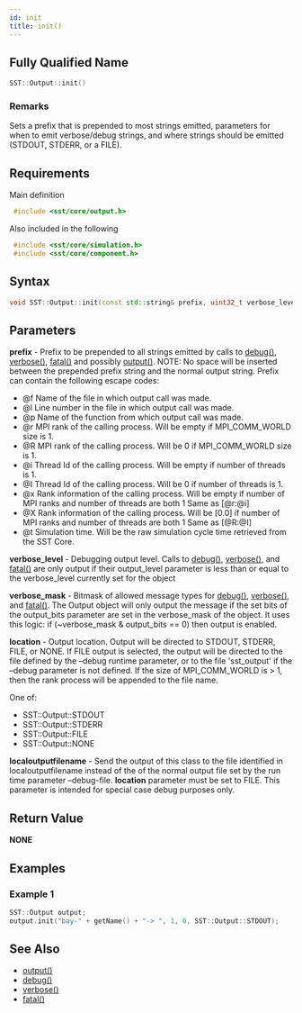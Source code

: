 ```yaml
---
id: init
title: init()
---
```

## Fully Qualified Name
```cpp
SST::Output::init()
```

### Remarks

Sets a prefix that is prepended to most strings emitted, parameters for when to emit verbose/debug strings, and where strings should be emitted (STDOUT, STDERR, or a FILE).

## Requirements

Main definition
```cpp
 #include <sst/core/output.h>
```

Also included in the following
```cpp
 #include <sst/core/simulation.h>
 #include <sst/core/component.h>
```

## Syntax

```cpp
void SST::Output::init(const std::string& prefix, uint32_t verbose_level, uint32_t verbose_mask, output_location_t location, std::string localoutputfilename = "")
```

## Parameters

**prefix** - Prefix to be prepended to all strings emitted by calls to [debug()](cpp/output/debug.md), [verbose()](cpp/output/verbose.md), [fatal()](cpp/output/fatal.md) and possibly [output()](cpp/output/output.md). NOTE: No space will be inserted between the prepended prefix string and the normal output string. Prefix can contain the following escape codes:

- @f Name of the file in which output call was made.
- @l Line number in the file in which output call was made.
- @p Name of the function from which output call was made.
- @r MPI rank of the calling process. Will be empty if MPI_COMM_WORLD size is 1.
- @R MPI rank of the calling process. Will be 0 if MPI_COMM_WORLD size is 1.
- @i Thread Id of the calling process. Will be empty if number of threads is 1.
- @I Thread Id of the calling process. Will be 0 if number of threads is 1.
- @x Rank information of the calling process. Will be empty if number of MPI ranks and number of threads are both 1 Same as [@r:@i]
- @X Rank information of the calling process. Will be [0.0] if number of MPI ranks and number of threads are both 1 Same as [@R:@I]
- @t Simulation time. Will be the raw simulation cycle time retrieved from the SST Core.

**verbose_level** - 	Debugging output level. Calls to [debug()](cpp/output/debug.md), [verbose()](cpp/output/verbose.md), and [fatal()](cpp/output/fatal.md) are only output if their output_level parameter is less than or equal to the verbose_level currently set for the object

**verbose_mask** - Bitmask of allowed message types for [debug()](cpp/output/debug.md), [verbose()](cpp/output/verbose.md), and [fatal()](cpp/output/fatal.md). The Output object will only output the message if the set bits of the output_bits parameter are set in the verbose_mask of the object. It uses this logic: if (~verbose_mask & output_bits == 0) then output is enabled.

**location** - Output location. Output will be directed to STDOUT, STDERR, FILE, or NONE. If FILE output is selected, the output will be directed to the file defined by the –debug runtime parameter, or to the file 'sst_output' if the –debug parameter is not defined. If the size of MPI_COMM_WORLD is > 1, then the rank process will be appended to the file name.

One of:
- SST::Output::STDOUT
- SST::Output::STDERR
- SST::Output::FILE
- SST::Output::NONE

**localoutputfilename** - Send the output of this class to the file identified in localoutputfilename instead of the of the normal output file set by the run time parameter –debug-file. **location** parameter must be set to FILE. This parameter is intended for special case debug purposes only.

## Return Value

**NONE**

## Examples

### Example 1
```cpp
SST::Output output;
output.init("bay-" + getName() + "-> ", 1, 0, SST::Output::STDOUT);
```

## See Also

- [output()](cpp/output/output.md)
- [debug()](cpp/output/debug.md)
- [verbose()](cpp/output/verbose.md)
- [fatal()](cpp/output/fatal.md)